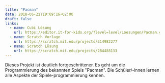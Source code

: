 ```yaml
---
title: "Pacman"
date: 2018-06-22T19:09:16+02:00
draft: false
links:
  - name: Cubi Lösung
    url: https://editor.it-for-kids.org/?level=level/Loesungen/Pacman.cubi
  - name: Scratch Vorlage
    url: https://scratch.mit.edu/projects/314982277
  - name: Scratch Lösung
    url: https://scratch.mit.edu/projects/284488133
---
```


Dieses Projekt ist deutlich fortgeschrittener. Es geht um die Programmierung des bekannten Spiels &quot;Pacman&quot;. Die Schüler/-innen lernen alle Aspekte der Spiele-programmierung kennen.
